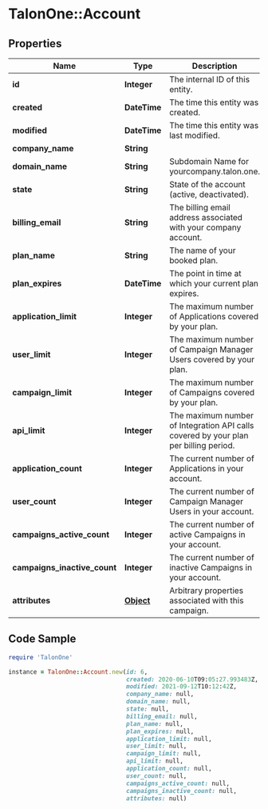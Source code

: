 # TalonOne::Account

## Properties

Name | Type | Description | Notes
------------ | ------------- | ------------- | -------------
**id** | **Integer** | The internal ID of this entity. | 
**created** | **DateTime** | The time this entity was created. | 
**modified** | **DateTime** | The time this entity was last modified. | 
**company_name** | **String** |  | 
**domain_name** | **String** | Subdomain Name for yourcompany.talon.one. | 
**state** | **String** | State of the account (active, deactivated). | 
**billing_email** | **String** | The billing email address associated with your company account. | 
**plan_name** | **String** | The name of your booked plan. | [optional] 
**plan_expires** | **DateTime** | The point in time at which your current plan expires. | [optional] 
**application_limit** | **Integer** | The maximum number of Applications covered by your plan. | [optional] 
**user_limit** | **Integer** | The maximum number of Campaign Manager Users covered by your plan. | [optional] 
**campaign_limit** | **Integer** | The maximum number of Campaigns covered by your plan. | [optional] 
**api_limit** | **Integer** | The maximum number of Integration API calls covered by your plan per billing period. | [optional] 
**application_count** | **Integer** | The current number of Applications in your account. | 
**user_count** | **Integer** | The current number of Campaign Manager Users in your account. | 
**campaigns_active_count** | **Integer** | The current number of active Campaigns in your account. | 
**campaigns_inactive_count** | **Integer** | The current number of inactive Campaigns in your account. | 
**attributes** | [**Object**](.md) | Arbitrary properties associated with this campaign. | [optional] 

## Code Sample

```ruby
require 'TalonOne'

instance = TalonOne::Account.new(id: 6,
                                 created: 2020-06-10T09:05:27.993483Z,
                                 modified: 2021-09-12T10:12:42Z,
                                 company_name: null,
                                 domain_name: null,
                                 state: null,
                                 billing_email: null,
                                 plan_name: null,
                                 plan_expires: null,
                                 application_limit: null,
                                 user_limit: null,
                                 campaign_limit: null,
                                 api_limit: null,
                                 application_count: null,
                                 user_count: null,
                                 campaigns_active_count: null,
                                 campaigns_inactive_count: null,
                                 attributes: null)
```


